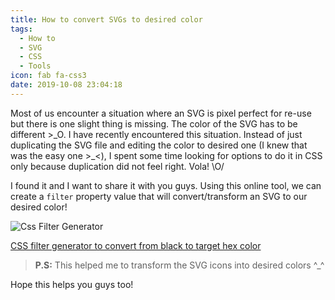 ```yaml
---
title: How to convert SVGs to desired color
tags:
  - How to
  - SVG
  - CSS
  - Tools
icon: fab fa-css3
date: 2019-10-08 23:04:18
---
```



Most of us encounter a situation where an SVG is pixel perfect for re-use but there is one slight thing is missing. The color of the SVG has to be different >\_O. I have recently encountered this situation. Instead of just duplicating the SVG file and editing the color to desired one (I knew that was the easy one >\_<), I spent some time looking for options to do it in CSS only because duplication did not feel right. Vola! \O/

I found it and I want to share it with you guys. Using this online tool, we can create a `filter` property value that will convert/transform an SVG to our desired color!

![Css Filter Generator](css_filter_generator.png 'Css Filter Generator')

[CSS filter generator to convert from black to target hex color](https://codepen.io/sosuke/pen/Pjoqqp)

> **P.S:** This helped me to transform the SVG icons into desired colors ^\_^

Hope this helps you guys too!
